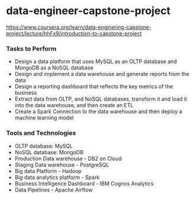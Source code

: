 # data-engineer-capstone-project

https://www.coursera.org/learn/data-enginering-capstone-project/lecture/hhFx9/introduction-to-capstone-project 

### Tasks to Perform 
- Design a data platform that uses MySQL as an OLTP database and MongoDB as a NoSQL database
- Design and implement a data warehouse and generate reports from the data
- Design a reporting dashboard that reflects the key metrics of the business
- Extract data from OLTP, and NoSQL databases, transform it and load it into the data warehouse, and then create an ETL
- Create a Spark Connection to the data warehouse and then deploy a machine learning model

### Tools and Technologies
- OLTP database: MySQL
- NoSQL database: MongoDB
- Production Data warehouse - DB2 on Cloud
- Staging Data warehouse - PostgreSQL
- Big data Platform - Hadoop
- Big data analytics platform - Spark
- Business Intelligence Dashboard - IBM Cognos Analytics
- Data Pipelines - Apache Airflow
